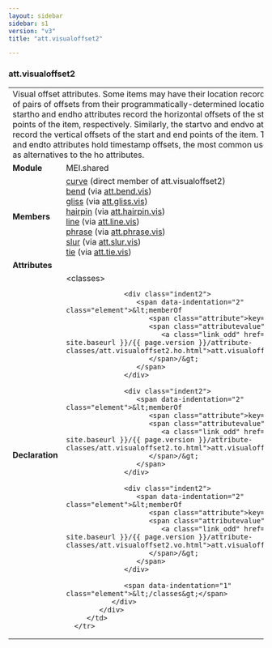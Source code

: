 ```yaml
---
layout: sidebar
sidebar: s1
version: "v3"
title: "att.visualoffset2"

---
```


<div class="classSpec att">
   <h3 id="att.visualoffset2">att.visualoffset2</h3>
   <table class="wovenodd">
      <tr>
         <td colspan="2" class="wovenodd-col2">Visual offset attributes. Some items may have their location recorded in terms of
            pairs
            of offsets from their programmatically-determined location. The startho and endho
            attributes
            record the horizontal offsets of the start and end points of the item, respectively.
            Similarly, the startvo and endvo attributes record the vertical offsets of the start
            and end
            points of the item. The startto and endto attributes hold timestamp offsets, the most
            common
            use of which is as alternatives to the ho attributes.
         </td>
      </tr>
      <tr>
         <td class="wovenodd-col1">
            <strong>Module</strong>
         </td>
         <td class="wovenodd-col2">MEI.shared</td>
      </tr>
      <tr>
         <td class="wovenodd-col1">
            <strong>Members</strong>
         </td>
         <td class="wovenodd-col2">
            <div class="parent">
               <div>
                  <a class="link_odd_elementSpec" href="{{ site.baseurl }}/{{ page.version }}/elements/curve.html">curve</a> (direct member of att.visualoffset2)
               </div>
               <div>
                  <a class="link_odd_elementSpec" href="{{ site.baseurl }}/{{ page.version }}/elements/bend.html">bend</a>
                  <span> (via 
                     <a class="link_odd_classSpec" href="{{ site.baseurl }}/{{ page.version }}/attribute-classes/att.bend.vis.html">att.bend.vis</a>)
                  </span>
               </div>
               <div>
                  <a class="link_odd_elementSpec" href="{{ site.baseurl }}/{{ page.version }}/elements/gliss.html">gliss</a>
                  <span> (via 
                     <a class="link_odd_classSpec" href="{{ site.baseurl }}/{{ page.version }}/attribute-classes/att.gliss.vis.html">att.gliss.vis</a>)
                  </span>
               </div>
               <div>
                  <a class="link_odd_elementSpec" href="{{ site.baseurl }}/{{ page.version }}/elements/hairpin.html">hairpin</a>
                  <span> (via 
                     <a class="link_odd_classSpec" href="{{ site.baseurl }}/{{ page.version }}/attribute-classes/att.hairpin.vis.html">att.hairpin.vis</a>)
                  </span>
               </div>
               <div>
                  <a class="link_odd_elementSpec" href="{{ site.baseurl }}/{{ page.version }}/elements/line.html">line</a>
                  <span> (via 
                     <a class="link_odd_classSpec" href="{{ site.baseurl }}/{{ page.version }}/attribute-classes/att.line.vis.html">att.line.vis</a>)
                  </span>
               </div>
               <div>
                  <a class="link_odd_elementSpec" href="{{ site.baseurl }}/{{ page.version }}/elements/phrase.html">phrase</a>
                  <span> (via 
                     <a class="link_odd_classSpec" href="{{ site.baseurl }}/{{ page.version }}/attribute-classes/att.phrase.vis.html">att.phrase.vis</a>)
                  </span>
               </div>
               <div>
                  <a class="link_odd_elementSpec" href="{{ site.baseurl }}/{{ page.version }}/elements/slur.html">slur</a>
                  <span> (via 
                     <a class="link_odd_classSpec" href="{{ site.baseurl }}/{{ page.version }}/attribute-classes/att.slur.vis.html">att.slur.vis</a>)
                  </span>
               </div>
               <div>
                  <a class="link_odd_elementSpec" href="{{ site.baseurl }}/{{ page.version }}/elements/tie.html">tie</a>
                  <span> (via 
                     <a class="link_odd_classSpec" href="{{ site.baseurl }}/{{ page.version }}/attribute-classes/att.tie.vis.html">att.tie.vis</a>)
                  </span>
               </div>
            </div>
         </td>
      </tr>
      <tr>
         <td class="wovenodd-col1">
            <strong>Attributes</strong>
         </td>
         <td class="wovenodd-col2"></td>
      </tr>
      <tr>
         <td class="wovenodd-col1">
            <strong>Declaration</strong>
         </td>
         <td class="wovenodd-col2">
            <div xml:space="preserve" class="pre">
               <div class="indent1">
                  <span data-indentation="1" class="element">&lt;classes&gt;</span>
                  
                  <div class="indent2">
                     <span data-indentation="2" class="element">&lt;memberOf 
                        <span class="attribute">key=</span>
                        <span class="attributevalue">"
                           <a class="link_odd" href="{{ site.baseurl }}/{{ page.version }}/attribute-classes/att.visualoffset2.ho.html">att.visualoffset2.ho</a>"
                        </span>/&gt;
                     </span>
                  </div>
                  
                  <div class="indent2">
                     <span data-indentation="2" class="element">&lt;memberOf 
                        <span class="attribute">key=</span>
                        <span class="attributevalue">"
                           <a class="link_odd" href="{{ site.baseurl }}/{{ page.version }}/attribute-classes/att.visualoffset2.to.html">att.visualoffset2.to</a>"
                        </span>/&gt;
                     </span>
                  </div>
                  
                  <div class="indent2">
                     <span data-indentation="2" class="element">&lt;memberOf 
                        <span class="attribute">key=</span>
                        <span class="attributevalue">"
                           <a class="link_odd" href="{{ site.baseurl }}/{{ page.version }}/attribute-classes/att.visualoffset2.vo.html">att.visualoffset2.vo</a>"
                        </span>/&gt;
                     </span>
                  </div>
                  
                  <span data-indentation="1" class="element">&lt;/classes&gt;</span>
               </div>
            </div>
         </td>
      </tr>
   </table>
</div>